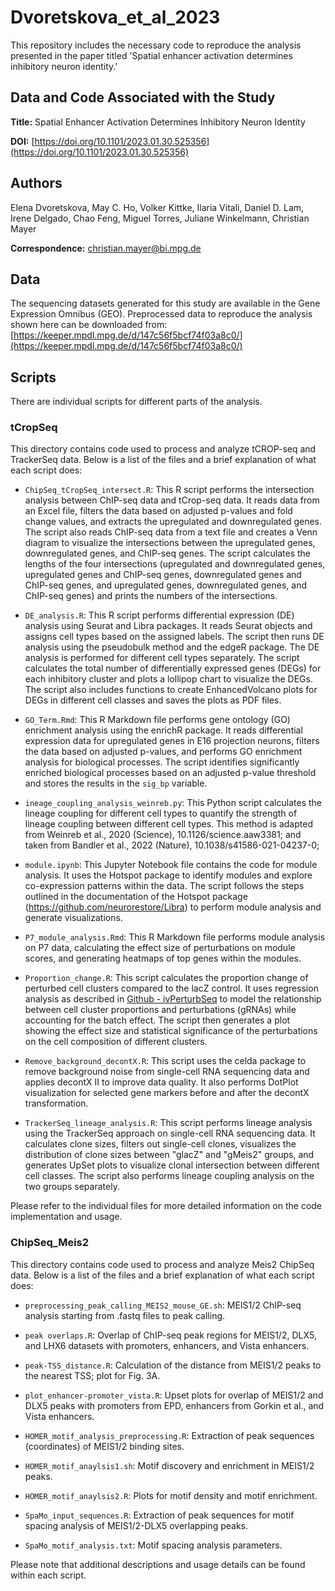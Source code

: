 # Dvoretskova_et_al_2023

This repository includes the necessary code to reproduce the analysis presented in the paper titled 'Spatial enhancer activation determines inhibitory neuron identity.'

## Data and Code Associated with the Study

**Title:** Spatial Enhancer Activation Determines Inhibitory Neuron Identity

**DOI:** [https://doi.org/10.1101/2023.01.30.525356](https://doi.org/10.1101/2023.01.30.525356)

## Authors

Elena Dvoretskova, May C. Ho, Volker Kittke, Ilaria Vitali, Daniel D. Lam, Irene Delgado, Chao Feng, Miguel Torres, Juliane Winkelmann, Christian Mayer

**Correspondence:** [christian.mayer@bi.mpg.de](mailto:christian.mayer@bi.mpg.de)

## Data

The sequencing datasets generated for this study are available in the Gene Expression Omnibus (GEO). Preprocessed data to reproduce the analysis shown here can be downloaded from: [https://keeper.mpdl.mpg.de/d/147c56f5bcf74f03a8c0/](https://keeper.mpdl.mpg.de/d/147c56f5bcf74f03a8c0/)

## Scripts

There are individual scripts for different parts of the analysis.

### tCropSeq

This directory contains code used to process and analyze tCROP-seq and TrackerSeq data. Below is a list of the files and a brief explanation of what each script does:

- `ChipSeq_tCropSeq_intersect.R`: This R script performs the intersection analysis between ChIP-seq data and tCrop-seq data. It reads data from an Excel file, filters the data based on adjusted p-values and fold change values, and extracts the upregulated and downregulated genes. The script also reads ChIP-seq data from a text file and creates a Venn diagram to visualize the intersections between the upregulated genes, downregulated genes, and ChIP-seq genes. The script calculates the lengths of the four intersections (upregulated and downregulated genes, upregulated genes and ChIP-seq genes, downregulated genes and ChIP-seq genes, and upregulated genes, downregulated genes, and ChIP-seq genes) and prints the numbers of the intersections.

- `DE_analysis.R`: This R script performs differential expression (DE) analysis using Seurat and Libra packages. It reads Seurat objects and assigns cell types based on the assigned labels. The script then runs DE analysis using the pseudobulk method and the edgeR package. The DE analysis is performed for different cell types separately. The script calculates the total number of differentially expressed genes (DEGs) for each inhibitory cluster and plots a lollipop chart to visualize the DEGs. The script also includes functions to create EnhancedVolcano plots for DEGs in different cell classes and saves the plots as PDF files.

- `GO_Term.Rmd`: This R Markdown file performs gene ontology (GO) enrichment analysis using the enrichR package. It reads differential expression data for upregulated genes in E16 projection neurons, filters the data based on adjusted p-values, and performs GO enrichment analysis for biological processes. The script identifies significantly enriched biological processes based on an adjusted p-value threshold and stores the results in the `sig_bp` variable.

- `ineage_coupling_analysis_weinreb.py`: This Python script calculates the lineage coupling for different cell types to quantify the strength of lineage coupling between different cell types. This method is adapted from Weinreb et al., 2020 (Science), 10.1126/science.aaw3381; and taken from Bandler et al., 2022 (Nature), 10.1038/s41586-021-04237-0; 

- `module.ipynb`: This Jupyter Notebook file contains the code for module analysis. It uses the Hotspot package to identify modules and explore co-expression patterns within the data. The script follows the steps outlined in the documentation of the Hotspot package (https://github.com/neurorestore/Libra) to perform module analysis and generate visualizations.

- `P7_module_analysis.Rmd`: This R Markdown file performs module analysis on P7 data, calculating the effect size of perturbations on module scores, and generating heatmaps of top genes within the modules.

- `Proportion_change.R`: This script calculates the proportion change of perturbed cell clusters compared to the lacZ control. It uses regression analysis as described in [Github - ivPerturbSeq](https://github.com/klarman-cell-observatory/ivPerturbSeq) to model the relationship between cell cluster proportions and perturbations (gRNAs) while accounting for the batch effect. The script then generates a plot showing the effect size and statistical significance of the perturbations on the cell composition of different clusters.

- `Remove_background_decontX.R`: This script uses the celda package to remove background noise from single-cell RNA sequencing data and applies decontX II to improve data quality. It also performs DotPlot visualization for selected gene markers before and after the decontX transformation.

- `TrackerSeq_lineage_analysis.R`: This script performs lineage analysis using the TrackerSeq approach on single-cell RNA sequencing data. It calculates clone sizes, filters out single-cell clones, visualizes the distribution of clone sizes between "glacZ" and "gMeis2" groups, and generates UpSet plots to visualize clonal intersection between different cell classes. The script also performs lineage coupling analysis on the two groups separately.

Please refer to the individual files for more detailed information on the code implementation and usage.

### ChipSeq_Meis2

This directory contains code used to process and analyze Meis2 ChipSeq data. Below is a list of the files and a brief explanation of what each script does:

- `preprocessing_peak_calling_MEIS2_mouse_GE.sh`: MEIS1/2 ChIP-seq analysis starting from .fastq files to peak calling.

- `peak overlaps.R`: Overlap of ChIP-seq peak regions for MEIS1/2, DLX5, and LHX6 datasets with promoters, enhancers, and Vista enhancers.

- `peak-TSS_distance.R`: Calculation of the distance from MEIS1/2 peaks to the nearest TSS; plot for Fig. 3A.

- `plot_enhancer-promoter_vista.R`: Upset plots for overlap of MEIS1/2 and DLX5 peaks with promoters from EPD, enhancers from Gorkin et al., and Vista enhancers.

- `HOMER_motif_analysis_preprocessing.R`: Extraction of peak sequences (coordinates) of MEIS1/2 binding sites.

- `HOMER_motif_anaylsis1.sh`: Motif discovery and enrichment in MEIS1/2 peaks.

- `HOMER_motif_anaylsis2.R`: Plots for motif density and motif enrichment.

- `SpaMo_input_sequences.R`: Extraction of peak sequences for motif spacing analysis of MEIS1/2-DLX5 overlapping peaks.

- `SpaMo_motif_analysis.txt`: Motif spacing analysis parameters.

Please note that additional descriptions and usage details can be found within each script.
